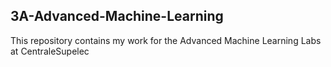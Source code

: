 ## 3A-Advanced-Machine-Learning

This repository contains my work for the Advanced Machine Learning Labs at CentraleSupelec
